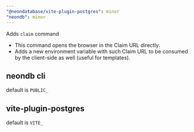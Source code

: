 ```yaml
---
"@neondatabase/vite-plugin-postgres": minor
"neondb": minor
---
```


Adds `claim` command

-   This command opens the browser in the Claim URL directly.
-   Adds a new environment variable with such Claim URL to be consumed by the client-side as well (useful for templates).

## neondb cli

default is `PUBLIC_`

## vite-plugin-postgres

default is `VITE_`
